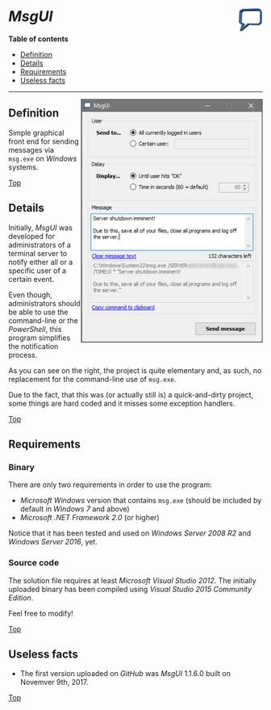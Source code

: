 # *MsgUI* <img src="https://github.com/urbanware-org/msgui/blob/master/Source/MsgUI/Resources/Logo/MsgUI_48x48.png" alt="MsgUI logo" height="48px" width="48px" align="right"/>

**Table of contents**
* [Definition](#definition)
* [Details](#details)
* [Requirements](#requirements)
* [Useless facts](#useless-facts)

----

<img src="https://github.com/urbanware-org/msgui/blob/master/Source/MsgUI/Resources/Images/MsgUI.png" alt="MsgUI" align="right"/>

## Definition

Simple graphical front end for sending messages via `msg.exe` on _Windows_ systems.

[Top](#msgui-)

## Details

Initially, _MsgUI_ was developed for administrators of a terminal server to notify either all or a specific user of a certain event.

Even though, administrators should be able to use the command-line or the _PowerShell_, this program simplifies the notification process.

As you can see on the right, the project is quite elementary and, as such, no replacement for the command-line use of `msg.exe`.

Due to the fact, that this was (or actually still is) a quick-and-dirty project, some things are hard coded and it misses some exception handlers.

[Top](#msgui-)

## Requirements

### Binary

There are only two requirements in order to use the program:

 * _Microsoft Windows_ version that contains `msg.exe` (should be included by default in _Windows 7_ and above)
 * _Microsoft .NET Framework 2.0_ (or higher)

Notice that it has been tested and used on _Windows Server 2008 R2_ and _Windows Server 2016_, yet.

### Source code

The solution file requires at least _Microsoft Visual Studio 2012_. The initially uploaded binary has been compiled using _Visual Studio 2015 Community Edition_.

Feel free to modify!

[Top](#msgui-)

## Useless facts

* The first version uploaded on *GitHub* was *MsgUI* 1.1.6.0 built on Novemver 9th, 2017.

[Top](#msgui-)

